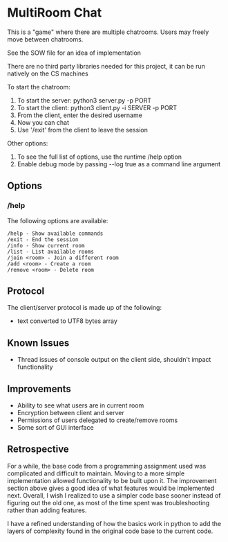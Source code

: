 # MultiRoom Chat
This is a "game" where there are multiple chatrooms.  Users may freely move between chatrooms. 

See the SOW file for an idea of implementation

There are no third party libraries needed for this project, it can be run natively on the CS machines

To start the chatroom:
1. To start the server: python3 server.py -p PORT
2. To start the client: python3 client.py -i SERVER -p PORT
3. From the client, enter the desired username
4. Now you can chat
5. Use '/exit' from the client to leave the session

Other options:
1. To see the full list of options, use the runtime /help option
2. Enable debug mode by passing --log true as a command line argument

## Options
### /help
The following options are available:
```
/help - Show available commands
/exit - End the session
/info - Show current room
/list - List available rooms
/join <room> - Join a different room
/add <room> - Create a room
/remove <room> - Delete room
```

## Protocol
The client/server protocol is made up of the following:
* text converted to UTF8 bytes array

## Known Issues
* Thread issues of console output on the client side, shouldn't impact functionality

## Improvements
* Ability to see what users are in current room
* Encryption between client and server
* Permissions of users delegated to create/remove rooms
* Some sort of GUI interface

## Retrospective
For a while, the base code from a programming assignment used was complicated and difficult to maintain.  Moving to a more simple implementation allowed functionality to be built upon it.  The improvement section above gives a good idea of what features would be implemented next.  Overall, I wish I realized to use a simpler code base sooner instead of figuring out the old one, as most of the time spent was troubleshooting rather than adding features.  

I have a refined understanding of how the basics work in python to add the layers of complexity found in the original code base to the current code.
